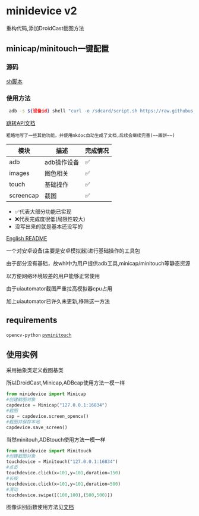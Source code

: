 # minidevice v2
重构代码,添加DroidCast截图方法
## minicap/minitouch一键配置
### 源码
[sh脚本](script.sh)
### 使用方法
```sh
 adb -s ${设备id} shell "curl -o /sdcard/script.sh https://raw.githubusercontent.com/NakanoSanku/minidevice/master/script.sh && sh /sdcard/script.sh"
```
[跳转API文档](https://nakanosanku.github.io/minidevice)

    粗略地写了一些其他功能，并使用mkdoc自动生成了文档,后续会继续完善(~~画饼~~)

|模块|描述|完成情况|
|----|----|------|
|adb|adb操作设备|✅|
|images|图色相关|✅|
|touch|基础操作|✅|
|screencap|截图|✅|

- ✅代表大部分功能已实现
- ❌代表完成度很低(局限性较大)
- 没写出来的就是基本还没写的

[English README](README_en.md)

一个对安卓设备(主要是安卓模拟器)进行基础操作的工具包

由于部分没有基础，故whl中为用户提供adb工具,minicap/minitouch等静态资源

以方便网络环境较差的用户能够正常使用

由于uiautomator截图严重拉高模拟器cpu占用

加上uiautomator已许久未更新,移除这一方法
## requirements
`opencv-python` [`pyminitouch`](https://github.com/williamfzc/pyminitouch)
## 使用实例
采用抽象类定义截图基类

所以DroidCast,Minicap,ADBcap使用方法一模一样
```python
from minidevice import Minicap
#创建截图对象
capdevice = Minicap("127.0.0.1:16834")
#截图
cap = capdevice.screen_opencv()
#截图并保存本地
capdevice.save_screen()
```
当然minitouh,ADBtouch使用方法一模一样
```python
from minidevice import Minitouch
#创建截图对象
touchdevice = Minitouch("127.0.0.1:16834")
#点击
touchdevice.click(x=101,y=101,duration=150)
#长按
touchdevice.click(x=101,y=101,duration=500)
#滑动
touchdevice.swipe([(100,100),(500,500)])
```
图像识别函数使用方法见[文档](https://nakanosanku.github.io/minidevice/images)